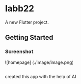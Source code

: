 # labb22

A new Flutter project.

## Getting Started

 ### Screenshot
![homepage] (./image/image.png)

##
created this app with the help of AI